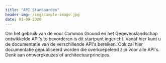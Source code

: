 ```yaml
---
title: "API Standaarden" 
header-img: /img/sample-image.jpg
date: 01-09-2020
---
```

Om het gebruik van de voor Common Ground en het Gegevenslandschap ontwikkelde API's te bevorderen is dit startpunt ingericht. Vanaf hier kunt u de documentatie van de verschillende API's bereiken. Ook zal hier documentatie gepubliceerd worden die overkoepelend zijn voor alle API's. Denk aan ontwerpkeuzes of architectuurprincipes.


